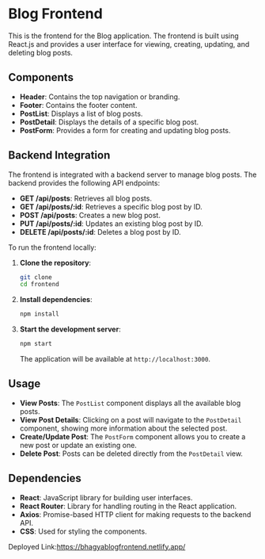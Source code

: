 # Blog Frontend

This is the frontend for the Blog application. The frontend is built using React.js and provides a user interface for viewing, creating, updating, and deleting blog posts.


## Components

- **Header**: Contains the top navigation or branding.
- **Footer**: Contains the footer content.
- **PostList**: Displays a list of blog posts.
- **PostDetail**: Displays the details of a specific blog post.
- **PostForm**: Provides a form for creating and updating blog posts.

## Backend Integration

The frontend is integrated with a backend server to manage blog posts. The backend provides the following API endpoints:

- **GET /api/posts**: Retrieves all blog posts.
- **GET /api/posts/:id**: Retrieves a specific blog post by ID.
- **POST /api/posts**: Creates a new blog post.
- **PUT /api/posts/:id**: Updates an existing blog post by ID.
- **DELETE /api/posts/:id**: Deletes a blog post by ID.

To run the frontend locally:

1. **Clone the repository**:
    ```bash
    git clone 
    cd frontend
    ```

2. **Install dependencies**:
    ```bash
    npm install
    ```

3. **Start the development server**:
    ```bash
    npm start
    ```
   The application will be available at `http://localhost:3000`.

## Usage

- **View Posts**: The `PostList` component displays all the available blog posts.
- **View Post Details**: Clicking on a post will navigate to the `PostDetail` component, showing more information about the selected post.
- **Create/Update Post**: The `PostForm` component allows you to create a new post or update an existing one.
- **Delete Post**: Posts can be deleted directly from the `PostDetail` view.

## Dependencies

- **React**: JavaScript library for building user interfaces.
- **React Router**: Library for handling routing in the React application.
- **Axios**: Promise-based HTTP client for making requests to the backend API.
- **CSS**: Used for styling the components.

Deployed Link:https://bhagyablogfrontend.netlify.app/